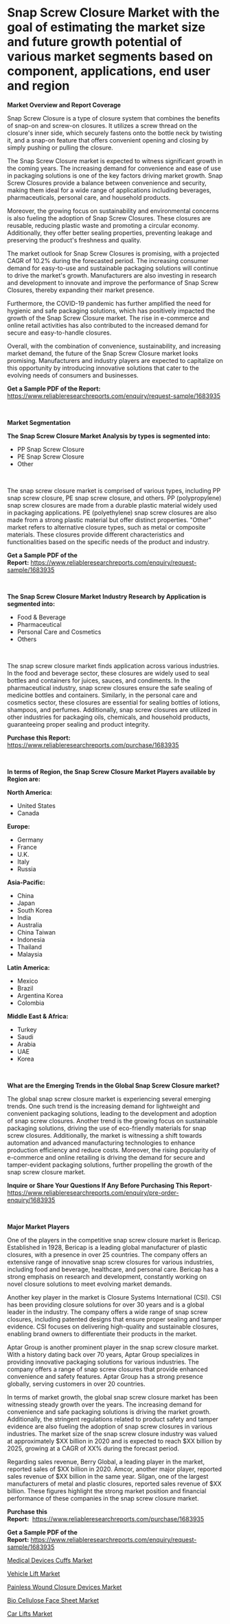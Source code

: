 <p><h1>Snap Screw Closure Market with the goal of estimating the market size and future growth potential of various market segments based on component, applications, end user and region</h1></p><p><strong>Market Overview and Report Coverage</strong></p>
<p><p>Snap Screw Closure is a type of closure system that combines the benefits of snap-on and screw-on closures. It utilizes a screw thread on the closure's inner side, which securely fastens onto the bottle neck by twisting it, and a snap-on feature that offers convenient opening and closing by simply pushing or pulling the closure.</p><p>The Snap Screw Closure market is expected to witness significant growth in the coming years. The increasing demand for convenience and ease of use in packaging solutions is one of the key factors driving market growth. Snap Screw Closures provide a balance between convenience and security, making them ideal for a wide range of applications including beverages, pharmaceuticals, personal care, and household products.</p><p>Moreover, the growing focus on sustainability and environmental concerns is also fueling the adoption of Snap Screw Closures. These closures are reusable, reducing plastic waste and promoting a circular economy. Additionally, they offer better sealing properties, preventing leakage and preserving the product's freshness and quality.</p><p>The market outlook for Snap Screw Closures is promising, with a projected CAGR of 10.2% during the forecasted period. The increasing consumer demand for easy-to-use and sustainable packaging solutions will continue to drive the market's growth. Manufacturers are also investing in research and development to innovate and improve the performance of Snap Screw Closures, thereby expanding their market presence.</p><p>Furthermore, the COVID-19 pandemic has further amplified the need for hygienic and safe packaging solutions, which has positively impacted the growth of the Snap Screw Closure market. The rise in e-commerce and online retail activities has also contributed to the increased demand for secure and easy-to-handle closures.</p><p>Overall, with the combination of convenience, sustainability, and increasing market demand, the future of the Snap Screw Closure market looks promising. Manufacturers and industry players are expected to capitalize on this opportunity by introducing innovative solutions that cater to the evolving needs of consumers and businesses.</p></p>
<p><strong>Get a Sample PDF of the Report:</strong> <a href="https://www.reliableresearchreports.com/enquiry/request-sample/1683935">https://www.reliableresearchreports.com/enquiry/request-sample/1683935</a></p>
<p>&nbsp;</p>
<p><strong>Market Segmentation</strong></p>
<p><strong>The Snap Screw Closure Market Analysis by types is segmented into:</strong></p>
<p><ul><li>PP Snap Screw Closure</li><li>PE Snap Screw Closure</li><li>Other</li></ul></p>
<p>&nbsp;</p>
<p><p>The snap screw closure market is comprised of various types, including PP snap screw closure, PE snap screw closure, and others. PP (polypropylene) snap screw closures are made from a durable plastic material widely used in packaging applications. PE (polyethylene) snap screw closures are also made from a strong plastic material but offer distinct properties. "Other" market refers to alternative closure types, such as metal or composite materials. These closures provide different characteristics and functionalities based on the specific needs of the product and industry.</p></p>
<p><strong>Get a Sample PDF of the Report:</strong>&nbsp;<a href="https://www.reliableresearchreports.com/enquiry/request-sample/1683935">https://www.reliableresearchreports.com/enquiry/request-sample/1683935</a></p>
<p>&nbsp;</p>
<p><strong>The Snap Screw Closure Market Industry Research by Application is segmented into:</strong></p>
<p><ul><li>Food & Beverage</li><li>Pharmaceutical</li><li>Personal Care and Cosmetics</li><li>Others</li></ul></p>
<p>&nbsp;</p>
<p><p>The snap screw closure market finds application across various industries. In the food and beverage sector, these closures are widely used to seal bottles and containers for juices, sauces, and condiments. In the pharmaceutical industry, snap screw closures ensure the safe sealing of medicine bottles and containers. Similarly, in the personal care and cosmetics sector, these closures are essential for sealing bottles of lotions, shampoos, and perfumes. Additionally, snap screw closures are utilized in other industries for packaging oils, chemicals, and household products, guaranteeing proper sealing and product integrity.</p></p>
<p><strong>Purchase this Report:</strong>&nbsp; <a href="https://www.reliableresearchreports.com/purchase/1683935">https://www.reliableresearchreports.com/purchase/1683935</a></p>
<p>&nbsp;</p>
<p><strong>In terms of Region, the Snap Screw Closure Market Players available by Region are:</strong></p>
<p>
    <p> <strong> North America: </strong>
        <ul>
            <li>United States</li>
            <li>Canada</li>
        </ul>
        </p> 
    <p> <strong> Europe: </strong>
        <ul>
            <li>Germany</li>
            <li>France</li>
            <li>U.K.</li>
            <li>Italy</li>
            <li>Russia</li>
        </ul>
        </p> 
    <p> <strong> Asia-Pacific: </strong>
        <ul>
            <li>China</li>
            <li>Japan</li>
            <li>South Korea</li>
            <li>India</li>
            <li>Australia</li>
            <li>China Taiwan</li>
            <li>Indonesia</li>
            <li>Thailand</li>
            <li>Malaysia</li>
        </ul>
        </p> 
    <p> <strong> Latin America: </strong>
        <ul>
            <li>Mexico</li>
            <li>Brazil</li>
            <li>Argentina Korea</li>
            <li>Colombia</li>
        </ul>
        </p> 
    <p> <strong> Middle East & Africa: </strong>
        <ul>
            <li>Turkey</li>
            <li>Saudi</li>
            <li>Arabia</li>
            <li>UAE</li>
            <li>Korea</li>
        </ul>
    </p>
    </p>
<p>&nbsp;</p>
<p><strong>What are the Emerging Trends in the Global Snap Screw Closure market?</strong></p>
<p><p>The global snap screw closure market is experiencing several emerging trends. One such trend is the increasing demand for lightweight and convenient packaging solutions, leading to the development and adoption of snap screw closures. Another trend is the growing focus on sustainable packaging solutions, driving the use of eco-friendly materials for snap screw closures. Additionally, the market is witnessing a shift towards automation and advanced manufacturing technologies to enhance production efficiency and reduce costs. Moreover, the rising popularity of e-commerce and online retailing is driving the demand for secure and tamper-evident packaging solutions, further propelling the growth of the snap screw closure market.</p></p>
<p><strong>Inquire or Share Your Questions If Any Before Purchasing This Report</strong>- <a href="https://www.reliableresearchreports.com/enquiry/pre-order-enquiry/1683935">https://www.reliableresearchreports.com/enquiry/pre-order-enquiry/1683935</a></p>
<p>&nbsp;</p>
<p><strong>Major Market Players</strong></p>
<p><p>One of the players in the competitive snap screw closure market is Bericap. Established in 1928, Bericap is a leading global manufacturer of plastic closures, with a presence in over 25 countries. The company offers an extensive range of innovative snap screw closures for various industries, including food and beverage, healthcare, and personal care. Bericap has a strong emphasis on research and development, constantly working on novel closure solutions to meet evolving market demands.</p><p>Another key player in the market is Closure Systems International (CSI). CSI has been providing closure solutions for over 30 years and is a global leader in the industry. The company offers a wide range of snap screw closures, including patented designs that ensure proper sealing and tamper evidence. CSI focuses on delivering high-quality and sustainable closures, enabling brand owners to differentiate their products in the market.</p><p>Aptar Group is another prominent player in the snap screw closure market. With a history dating back over 70 years, Aptar Group specializes in providing innovative packaging solutions for various industries. The company offers a range of snap screw closures that provide enhanced convenience and safety features. Aptar Group has a strong presence globally, serving customers in over 20 countries.</p><p>In terms of market growth, the global snap screw closure market has been witnessing steady growth over the years. The increasing demand for convenience and safe packaging solutions is driving the market growth. Additionally, the stringent regulations related to product safety and tamper evidence are also fueling the adoption of snap screw closures in various industries. The market size of the snap screw closure industry was valued at approximately $XX billion in 2020 and is expected to reach $XX billion by 2025, growing at a CAGR of XX% during the forecast period.</p><p>Regarding sales revenue, Berry Global, a leading player in the market, reported sales of $XX billion in 2020. Amcor, another major player, reported sales revenue of $XX billion in the same year. Silgan, one of the largest manufacturers of metal and plastic closures, reported sales revenue of $XX billion. These figures highlight the strong market position and financial performance of these companies in the snap screw closure market.</p></p>
<p><strong>Purchase this Report:</strong>&nbsp;&nbsp;<a href="https://www.reliableresearchreports.com/purchase/1683935">https://www.reliableresearchreports.com/purchase/1683935</a></p>
<p></p>
<p><strong>Get a Sample PDF of the Report:</strong>&nbsp;<a href="https://www.reliableresearchreports.com/enquiry/request-sample/1683935">https://www.reliableresearchreports.com/enquiry/request-sample/1683935</a></p>
<p><p><a href="https://www.linkedin.com/pulse/medical-devices-cuffs-market-size-share-amp-trends-analysis-ca2rf/">Medical Devices Cuffs Market</a></p><p><a href="https://github.com/lbird53714/Market-Research-Report-List-1/blob/main/vehicle-lift-market.md">Vehicle Lift Market</a></p><p><a href="https://www.linkedin.com/pulse/painless-wound-closure-devices-market-size-growth-forecast-vvikf/">Painless Wound Closure Devices Market</a></p><p><a href="https://medium.com/@elvirabogdani08/bio-cellulose-face-sheet-market-trends-and-market-analysis-forecasted-for-period-2023-2030-2651775939bf">Bio Cellulose Face Sheet Market</a></p><p><a href="https://github.com/pizolina/Market-Research-Report-List-1/blob/main/car-lifts-market.md">Car Lifts Market</a></p></p>